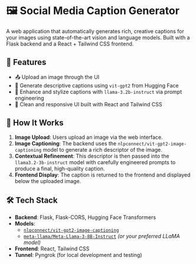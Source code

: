 # 🖼️ Social Media Caption Generator

A web application that automatically generates rich, creative captions for your images using state-of-the-art vision and language models. Built with a Flask backend and a React + Tailwind CSS frontend.

## 🚀 Features

- 📤 Upload an image through the UI
- 🧠 Generate descriptive captions using `vit-gpt2` from Hugging Face
- 💬 Enhance and stylize captions with `llama-3.2b-instruct` via prompt engineering
- 🎨 Clean and responsive UI built with React and Tailwind CSS

## 🧠 How It Works

1. **Image Upload**: Users upload an image via the web interface.
2. **Image Captioning**: The backend uses the `nlpconnect/vit-gpt2-image-captioning` model to generate a rich descriptor of the image.
3. **Contextual Refinement**: This descriptor is then passed into the `llama3.2-3b-instruct` model with carefully engineered prompts to produce a final, high-quality caption.
4. **Frontend Display**: The caption is returned to the frontend and displayed below the uploaded image.

## 🛠️ Tech Stack

- **Backend**: Flask, Flask-CORS, Hugging Face Transformers
- **Models**:
  - [`nlpconnect/vit-gpt2-image-captioning`](https://huggingface.co/nlpconnect/vit-gpt2-image-captioning)
  - [`meta-llama/Meta-Llama-3-8B-Instruct`](https://huggingface.co/meta-llama/Meta-Llama-3-8B-Instruct) *(or your preferred LLaMA model)*
- **Frontend**: React, Tailwind CSS
- **Tunnel**: Pyngrok (for local development and testing)

